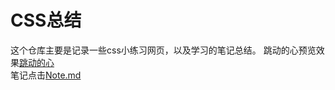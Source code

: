 # CSS总结
这个仓库主要是记录一些css小练习网页，以及学习的笔记总结。
跳动的心预览效果[跳动的心](https://zhan-xh.github.io/CSS3/heart.html)    
笔记点击[Note.md](https://github.com/zhan-xh/CSS3/blob/main/Note_css.md)  
